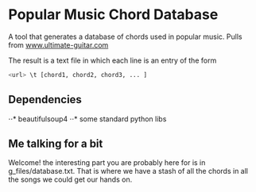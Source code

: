# Popular Music Chord Database

A tool that generates a database of chords used in popular music. Pulls from www.ultimate-guitar.com

The result is a text file in which each line is an entry of the form

```python
<url> \t [chord1, chord2, chord3, ... ]
```

## Dependencies 

⋅⋅* beautifulsoup4
⋅⋅* some standard python libs

## Me talking for a bit

Welcome! the interesting part you are probably here for is in g_files/database.txt. That is where we have a stash of all the chords in all the songs we could get our hands on.